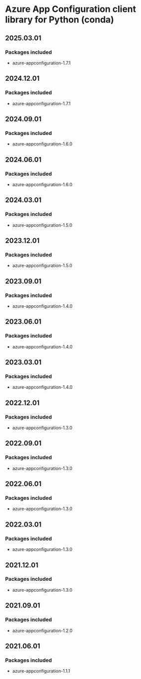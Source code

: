 # Azure App Configuration client library for Python (conda)

## 2025.03.01

### Packages included

- azure-appconfiguration-1.7.1

## 2024.12.01

### Packages included

- azure-appconfiguration-1.7.1

## 2024.09.01

### Packages included

- azure-appconfiguration-1.6.0

## 2024.06.01

### Packages included

- azure-appconfiguration-1.6.0

## 2024.03.01

### Packages included

- azure-appconfiguration-1.5.0

## 2023.12.01

### Packages included

- azure-appconfiguration-1.5.0

## 2023.09.01

### Packages included

- azure-appconfiguration-1.4.0

## 2023.06.01

### Packages included

- azure-appconfiguration-1.4.0

## 2023.03.01

### Packages included

- azure-appconfiguration-1.4.0

## 2022.12.01

### Packages included

- azure-appconfiguration-1.3.0

## 2022.09.01

### Packages included

- azure-appconfiguration-1.3.0

## 2022.06.01

### Packages included

- azure-appconfiguration-1.3.0

## 2022.03.01

### Packages included

- azure-appconfiguration-1.3.0

## 2021.12.01

### Packages included

- azure-appconfiguration-1.3.0

## 2021.09.01

### Packages included

- azure-appconfiguration-1.2.0

## 2021.06.01

### Packages included

- azure-appconfiguration-1.1.1
